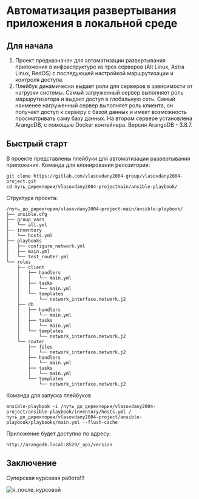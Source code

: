 # Автоматизация развертывания приложения в локальной среде

## Для начала

1. Проект предназначен для автоматизации развертывания приложения в инфраструктуре из трех серверов (Alt Linux, Astra Linux, RedOS) с последующей настройкой маршрутизации и контроля доступа.
2. Плейбук динамически выдает роли для серверов в зависимости от нагрузки системы. Самый загруженный сервер выполняет роль маршрутизатора и выдает доступ в глобальную сеть. Самый наименее нагруженный сервер выполняет роль клиента, он получает доступ к серверу с базой данных и имеет возможность просматривать саму базу данных. На втором сервере установлена ArangoDB, с помощью Docker контейнера. Версия ArangoDB - 3.8.7.

## Быстрый старт
В проекте представлены плейбуки для автоматизации развертывания приложения. 
Команда для клонирования репозитория:

```
git clone https://gitlab.com/vlasovdany2004-group/vlasovdany2004-project.git
cd путь_директории/vlasovdany2004-projectmain/ansible-playbook/
```

Структура проекта:
```
/путь_до_директории/vlasovdany2004-project-main/ansible-playbook/
├── ansible.cfg
├── group_vars
│   └── all.yml
├── inventory
│   └── hosts.yml
├── playbooks
│   ├── configure_network.yml
│   ├── main.yml
│   └── test_router.yml
└── roles
    ├── client
    │   ├── handlers
    │   │   └── main.yml
    │   ├── tasks
    │   │   └── main.yml
    │   └── templates
    │       └── network_interface.network.j2
    ├── db
    │   ├── handlers
    │   │   └── main.yml
    │   ├── tasks
    │   │   └── main.yml
    │   └── templates
    │       └── network_interface.network.j2
    └── router
        ├── files
        │   └── network_interface.network.j2
        ├── handlers
        │   └── main.yml
        ├── tasks
        │   └── main.yml
        └── templates
            └── network_interface.network.j2
```

Команда для запуска плейбуков

```
ansible-playbook -i /путь_до_директории/vlasovdany2004-project/ansible-playbook/inventory/hosts.yml /путь_до_директории/vlasovdany2004-project/ansible-playbook/playbooks/main.yml --flush-cache
```

Приложение будет доступно по адресу:
```
http://arangodb.local:8529/_api/version
```

## Заключение
Суперская курсовая работа!!!

![я_после_курсовой](docs/img/cat.gif)